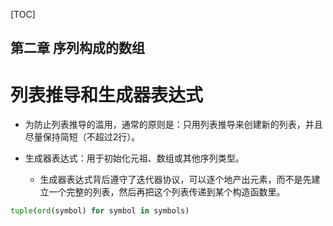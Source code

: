 [TOC]

第二章 序列构成的数组
---

# 列表推导和生成器表达式
* 为防止列表推导的滥用，通常的原则是：只用列表推导来创建新的列表，并且尽量保持简短（不超过2行）。

* 生成器表达式：用于初始化元祖、数组或其他序列类型。
  * 生成器表达式背后遵守了迭代器协议，可以逐个地产出元素，而不是先建 立一个完整的列表，然后再把这个列表传递到某个构造函数里。
```python
tuple(ord(symbol) for symbol in symbols)
```